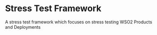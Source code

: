 # Stress Test Framework
A stress test framework which focuses on stress testing WSO2 Products and Deployments
